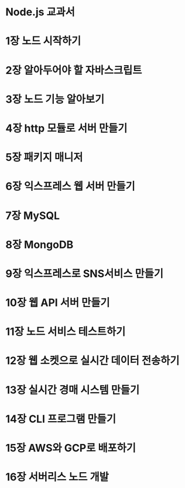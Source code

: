 # Node.js 교과서
# 1장 노드 시작하기
# 2장 알아두어야 할 자바스크립트
# 3장 노드 기능 알아보기
# 4장 http 모듈로 서버 만들기
# 5장 패키지 매니저
# 6장 익스프레스 웹 서버 만들기
# 7장 MySQL
# 8장 MongoDB
# 9장 익스프레스로 SNS서비스 만들기
# 10장 웹 API 서버 만들기
# 11장 노드 서비스 테스트하기
# 12장 웹 소켓으로 실시간 데이터 전송하기
# 13장 실시간 경매 시스템 만들기
# 14장 CLI 프로그램 만들기
# 15장 AWS와 GCP로 배포하기
# 16장 서버리스 노드 개발
